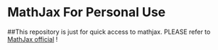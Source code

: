 # MathJax For Personal Use

##This repository is just for quick access to mathjax. PLEASE refer to [MathJax official](https://github.com/mathjax/MathJax) !

